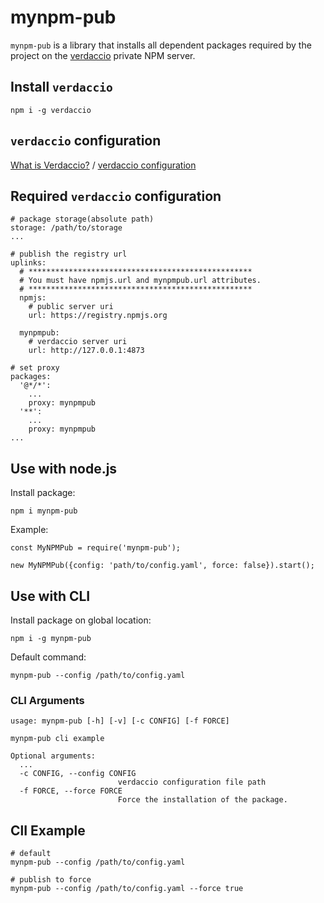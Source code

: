 
# mynpm-pub

`mynpm-pub` is a library that installs all dependent packages required by the project on the [verdaccio](http://www.verdaccio.org/docs/en/configuration.html) private NPM server.


## Install `verdaccio`

```
npm i -g verdaccio
```

## `verdaccio` configuration

[What is Verdaccio?](http://www.verdaccio.org/docs/en/what-is-verdaccio.html) / [verdaccio configuration](http://www.verdaccio.org/docs/en/configuration.html)

## Required `verdaccio` configuration

```
# package storage(absolute path)
storage: /path/to/storage
...

# publish the registry url
uplinks:
  # **************************************************
  # You must have npmjs.url and mynpmpub.url attributes.
  # **************************************************
  npmjs:
    # public server uri
    url: https://registry.npmjs.org

  mynpmpub:
    # verdaccio server uri
    url: http://127.0.0.1:4873

# set proxy
packages:
  '@*/*':
	...
    proxy: mynpmpub
  '**':
    ...
    proxy: mynpmpub
...
```

## Use with node.js

Install package:

```
npm i mynpm-pub
```

Example:
```
const MyNPMPub = require('mynpm-pub');

new MyNPMPub({config: 'path/to/config.yaml', force: false}).start();
```

## Use with CLI

Install package on global location:

```
npm i -g mynpm-pub
```

Default command:

```
mynpm-pub --config /path/to/config.yaml
```

### CLI Arguments

```
usage: mynpm-pub [-h] [-v] [-c CONFIG] [-f FORCE]

mynpm-pub cli example

Optional arguments:
  ...
  -c CONFIG, --config CONFIG
                        verdaccio configuration file path
  -f FORCE, --force FORCE
                        Force the installation of the package.
```

## ClI Example

```
# default
mynpm-pub --config /path/to/config.yaml

# publish to force
mynpm-pub --config /path/to/config.yaml --force true
```




